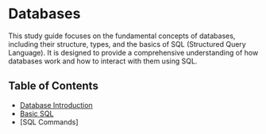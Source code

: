 # Databases

This study guide focuses on the fundamental concepts of databases, including 
their structure, types, and the basics of SQL (Structured Query Language). 
It is designed to provide a comprehensive understanding of 
how databases work and how to interact with them using SQL.

## Table of Contents

- [Database Introduction](https://github.com/jgchoti/studynote/blob/main/database/intro-database.md)
- [Basic SQL](https://github.com/jgchoti/studynote/blob/main/database/basic-sql.md)
- [SQL Commands]

